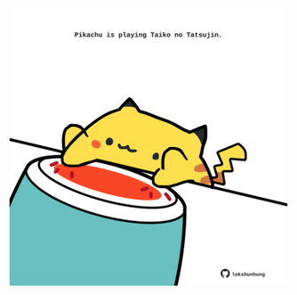 <!-- built at 15/09/2025, 14:00:33 UTC -->
<p align="center">
  <img width="500" height="500" src="./ReadmeImage.svg">
</p>
